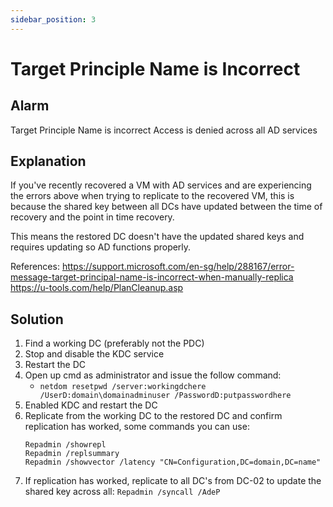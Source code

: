 ```yaml
---
sidebar_position: 3
---
```


# Target Principle Name is Incorrect

## Alarm

Target Principle Name is incorrect
Access is denied across all AD services

## Explanation

If you've recently recovered a VM with AD services and are experiencing the errors above when trying to replicate to the recovered VM, this is because the shared key between all DCs have updated between the time of recovery and the point in time recovery. 

This means the restored DC doesn't have the updated shared keys and requires updating so AD functions properly.

References:
https://support.microsoft.com/en-sg/help/288167/error-message-target-principal-name-is-incorrect-when-manually-replica
https://u-tools.com/help/PlanCleanup.asp

## Solution

1. Find a working DC (preferably not the PDC)
2. Stop and disable the KDC service
3. Restart the DC
4. Open up cmd as administrator and issue the follow command:
	- `netdom resetpwd /server:workingdchere /UserD:domain\domainadminuser /PasswordD:putpasswordhere`
5. Enabled KDC and restart the DC
6. Replicate from the working DC to the restored DC and confirm replication has worked, some commands you can use:
	```
	Repadmin /showrepl
	Repadmin /replsummary
	Repadmin /showvector /latency "CN=Configuration,DC=domain,DC=name"
 	```
7. If replication has worked, replicate to all DC's from DC-02 to update the shared key across all: `Repadmin /syncall /AdeP`